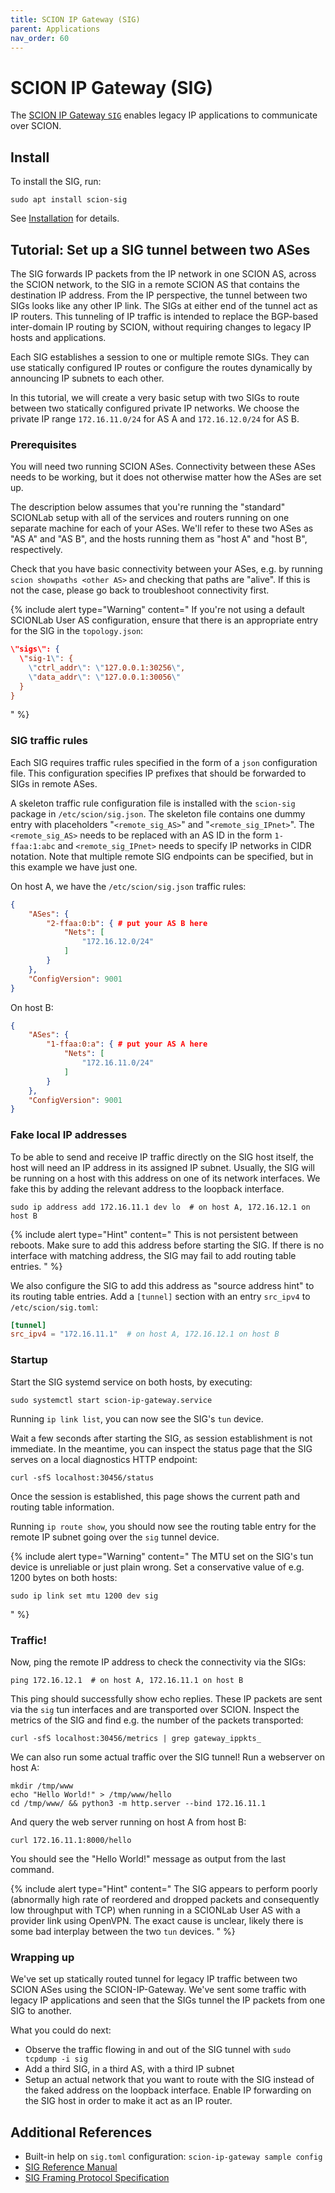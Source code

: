 ```yaml
---
title: SCION IP Gateway (SIG)
parent: Applications
nav_order: 60
---
```


# SCION IP Gateway (SIG)

The [SCION IP Gateway `SIG`](https://github.com/netsec-ethz/scion/tree/scionlab/go/posix-gateway) enables legacy IP applications to communicate over SCION.

## Install

To install the SIG, run:
```shell
sudo apt install scion-sig
```
See [Installation](../install/pkg.html#applications) for details.


## Tutorial: Set up a SIG tunnel between two ASes
The SIG forwards IP packets from the IP network in one SCION AS, across the SCION network, to the SIG in a remote SCION AS that contains the destination IP address.
From the IP perspective, the tunnel between two SIGs looks like any other IP link. The SIGs at either end of the tunnel act as IP routers.
This tunneling of IP traffic is intended to replace the BGP-based inter-domain IP routing by SCION, without requiring changes to legacy IP hosts and applications.

Each SIG establishes a session to one or multiple remote SIGs.
They can use statically configured IP routes or configure the routes dynamically by announcing IP subnets to each other.

In this tutorial, we will create a very basic setup with two SIGs to route between two statically configured private IP networks.
We choose the private IP range `172.16.11.0/24` for AS A and `172.16.12.0/24` for AS B.


### Prerequisites
You will need two running SCION ASes.
Connectivity between these ASes needs to be working, but it does not otherwise matter how the ASes are set up.

The description below assumes that you're running the "standard" SCIONLab setup with all of the services and routers running on one separate machine for each of your ASes.
We'll refer to these two ASes as "AS A" and "AS B", and the hosts running them as "host A" and "host B", respectively.

Check that you have basic connectivity between your ASes, e.g. by running `scion showpaths <other AS>` and checking that paths are "alive".
If this is not the case, please go back to troubleshoot connectivity first.


{% include alert type="Warning" content="
If you're not using a default SCIONLab User AS configuration, ensure that there is an appropriate entry for the SIG in the `topology.json`:
```json
\"sigs\": {
  \"sig-1\": {
    \"ctrl_addr\": \"127.0.0.1:30256\",
    \"data_addr\": \"127.0.0.1:30056\"
  }
}
```
" %}


### SIG traffic rules

Each SIG requires traffic rules specified in the form of a `json` configuration file.
This configuration specifies IP prefixes that should be forwarded to SIGs in remote ASes.

A skeleton traffic rule configuration file is installed with the `scion-sig` package in `/etc/scion/sig.json`.
The skeleton file contains one dummy entry with placeholders "`<remote_sig_AS>`" and "`<remote_sig_IPnet>`".
The `<remote_sig_AS>` needs to be replaced with an AS ID in the form `1-ffaa:1:abc` and `<remote_sig_IPnet>` needs to specify IP networks in CIDR notation.
Note that multiple remote SIG endpoints can be specified, but in this example we have just one.

On host A, we have the `/etc/scion/sig.json` traffic rules:
```json
{
    "ASes": {
        "2-ffaa:0:b": { # put your AS B here
            "Nets": [
                "172.16.12.0/24"
            ]
        }
    },
    "ConfigVersion": 9001
}
```

On host B:
```json
{
    "ASes": {
        "1-ffaa:0:a": { # put your AS A here
            "Nets": [
                "172.16.11.0/24"
            ]
        }
    },
    "ConfigVersion": 9001
}
```


### Fake local IP addresses
To be able to send and receive IP traffic directly on the SIG host itself, the host will need an IP address in its assigned IP subnet.
Usually, the SIG will be running on a host with this address on one of its network interfaces.
We fake this by adding the relevant address to the loopback interface.
```shell
sudo ip address add 172.16.11.1 dev lo  # on host A, 172.16.12.1 on host B
```

{% include alert type="Hint" content="
This is not persistent between reboots. Make sure to add this address before starting the SIG. If there is no interface with matching address, the SIG may fail to add routing table entries.
" %}


We also configure the SIG to add this address as "source address hint" to its routing table entries.
Add a `[tunnel]` section with an entry `src_ipv4` to `/etc/scion/sig.toml`:
```toml
[tunnel]
src_ipv4 = "172.16.11.1"  # on host A, 172.16.12.1 on host B
```


### Startup

Start the SIG systemd service on both hosts, by executing:
```shell
sudo systemctl start scion-ip-gateway.service
```

Running `ip link list`, you can now see the SIG's `tun` device.

Wait a few seconds after starting the SIG, as session establishment is not immediate.
In the meantime, you can inspect the status page that the SIG serves on a local diagnostics HTTP endpoint:
```shell
curl -sfS localhost:30456/status
```
Once the session is established, this page shows the current path and routing table information.

Running `ip route show`, you should now see the routing table entry for the remote IP subnet going over the `sig` tunnel device.

{% include alert type="Warning" content="
The MTU set on the SIG's tun device is unreliable or just plain wrong. Set a conservative value of e.g. 1200 bytes on both hosts:
```shell
sudo ip link set mtu 1200 dev sig
```
" %}


### Traffic!

Now, ping the remote IP address to check the connectivity via the SIGs:

```shell
ping 172.16.12.1  # on host A, 172.16.11.1 on host B
```
This ping should successfully show echo replies. These IP packets are sent via the `sig` tun interfaces and are transported over SCION.
Inspect the metrics of the SIG and find e.g. the number of the packets transported:
```shell
curl -sfS localhost:30456/metrics | grep gateway_ippkts_
```

We can also run some actual traffic over the SIG tunnel! Run a webserver on host A:
```shell
mkdir /tmp/www
echo "Hello World!" > /tmp/www/hello
cd /tmp/www/ && python3 -m http.server --bind 172.16.11.1
```

And query the web server running on host A from host B:
```shell
curl 172.16.11.1:8000/hello
```

You should see the "Hello World!" message as output from the last command.


{% include alert type="Hint" content="
The SIG appears to perform poorly (abnormally high rate of reordered and
dropped packets and consequently low throughput with TCP) when running in a
SCIONLab User AS with a provider link using OpenVPN. The exact cause is unclear,
likely there is some bad interplay between the two `tun` devices.
" %}


### Wrapping up

We've set up statically routed tunnel for legacy IP traffic between two SCION ASes using the SCION-IP-Gateway.
We've sent some traffic with legacy IP applications and seen that the SIGs tunnel the IP packets from one SIG to another.

What you could do next:
* Observe the traffic flowing in and out of the SIG tunnel with `sudo tcpdump -i sig`
* Add a third SIG, in a third AS, with a third IP subnet
* Setup an actual network that you want to route with the SIG instead of the faked address on the loopback interface.
  Enable IP forwarding on the SIG host in order to make it act as an IP router.


## Additional References

* Built-in help on `sig.toml` configuration: `scion-ip-gateway sample config`
* [SIG Reference Manual](https://docs.scion.org/en/latest/manuals/gateway.html)
* [SIG Framing Protocol Specification](https://docs.scion.org/en/latest/protocols/sig.html)
